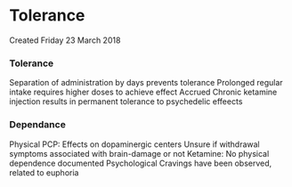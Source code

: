 # Tolerance
Created Friday 23 March 2018

### Tolerance
Separation of administration by days prevents tolerance
Prolonged regular intake requires higher doses to achieve effect
Accrued
Chronic ketamine injection results in permanent tolerance to psychedelic effeects


### Dependance
Physical
PCP: Effects on dopaminergic centers
Unsure if withdrawal symptoms associated with brain-damage or not
Ketamine: No physical dependence documented
Psychological
Cravings have been observed, related to euphoria

